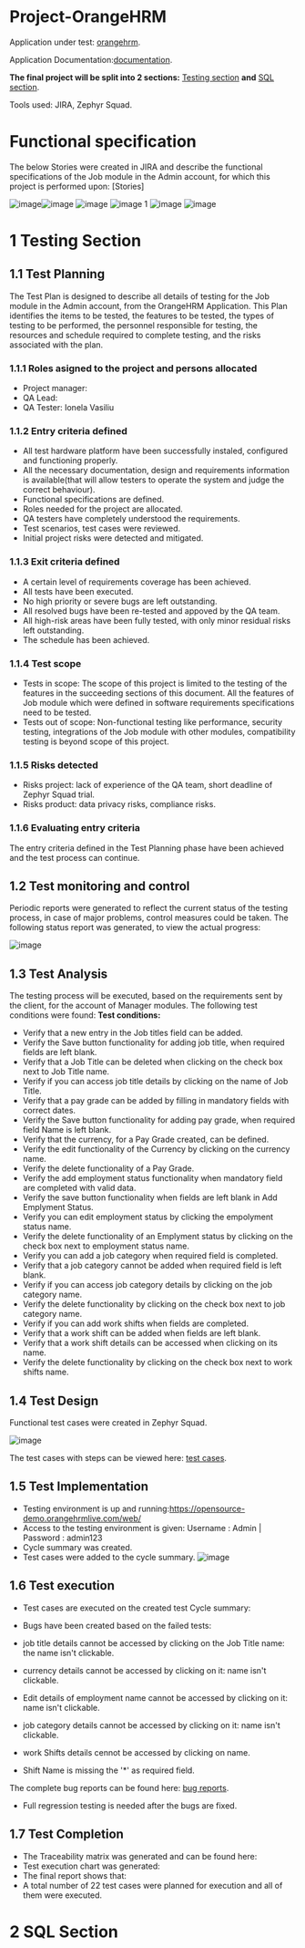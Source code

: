 # Project-OrangeHRM
Application under test: [orangehrm](https://opensource-demo.orangehrmlive.com/web/).

 Application Documentation:[documentation](https://www.orangehrm.com/assets/Files/Complete-Administrative-User-Guide.pdf?url=/Files/Complete-Administrative-User-Guide.pdf).
 
**The final project will be split into 2 sections:** [Testing section](https://github.com/VasiliuIonela/Project-OrangeHRM/edit/main/README.md#1-testing-section) **and** [SQL section](https://github.com/VasiliuIonela/Project-OrangeHRM/edit/main/README.md#2-sql-section).

Tools used: JIRA, Zephyr Squad.

# Functional specification

The below Stories were created in JIRA and describe the functional specifications of the Job module in the Admin account, for which this project is performed upon: [Stories]

![image](https://github.com/VasiliuIonela/Project-OrangeHRM/blob/main/jobModule.jpeg)![image](https://github.com/VasiliuIonela/Project-OrangeHRM/blob/main/job%20titles.jpeg)
![image](https://github.com/VasiliuIonela/Project-OrangeHRM/blob/main/pay%20grade.jpeg)
![image 1](https://github.com/VasiliuIonela/Project-OrangeHRM/blob/main/employment%20status.jpeg)
![image](https://github.com/VasiliuIonela/Project-OrangeHRM/blob/main/job%20categories.jpeg)
![image](https://github.com/VasiliuIonela/Project-OrangeHRM/blob/main/workShifts.jpeg)

# 1 Testing Section
## 1.1 Test Planning
The Test Plan is designed to describe all details of testing for the Job module in the Admin account, from the OrangeHRM Application. This Plan identifies the items to be tested, the features to be tested, the types of testing to be performed, the personnel responsible for testing, the resources and schedule required to complete testing, and the risks associated with the plan.
### 1.1.1 Roles asigned to the project and persons allocated
* Project manager:
* QA Lead:
* QA Tester: Ionela Vasiliu
### 1.1.2 Entry criteria defined
* All test hardware platform have been successfully instaled, configured and functioning properly.
* All the necessary documentation, design and requirements information is available(that will allow testers to operate the system and judge the correct behaviour).
* Functional specifications are defined.
* Roles needed for the project are allocated.
* QA testers have completely understood the requirements.
* Test scenarios, test cases were reviewed.
* Initial project risks were detected and mitigated.
### 1.1.3 Exit criteria defined
* A certain level of requirements coverage has been achieved.
* All tests have been executed.
* No high priority or severe bugs are left outstanding.
* All resolved bugs have been re-tested and appoved by the QA team.
* All high-risk areas have been fully tested, with only minor residual risks left outstanding.
* The schedule has been achieved.
### 1.1.4 Test scope
* Tests in scope: The scope of this project is limited to the testing of the features in the succeeding sections of this document. All the features of Job module which were defined in software requirements specifications need to be tested.
* Tests out of scope: Non-functional testing like performance, security testing, integrations of the Job module with other modules, compatibility testing is beyond scope of this project.
### 1.1.5 Risks detected
* Risks project: lack of experience of the QA team, short deadline of Zephyr Squad trial.
* Risks product: data privacy risks, compliance risks.
### 1.1.6 Evaluating entry criteria
The entry criteria defined in the Test Planning phase have been achieved and the test process can continue.
## 1.2 Test monitoring and control
Periodic reports were generated to reflect the current status of the testing process, in case of major problems, control measures could be taken.
The following status report was generated, to view the actual progress:

![image](https://github.com/VasiliuIonela/Project-OrangeHRM/blob/main/daily%20test%20report.jpeg)

## 1.3 Test Analysis
The testing process will be executed, based on the requirements sent by the client, for the account of Manager modules. The following test conditions were found:
**Test conditions:**
* Verify  that a new  entry in the Job titles field can be added.
* Verify the Save button functionality for adding job title, when required fields are left blank.
* Verify that a Job Title can be deleted when clicking on the check box next to Job Title name.
* Verify if you can access job title details by clicking on the name of Job Title.
* Verify that a pay grade can be added by filling in mandatory fields with correct dates.
* Verify the Save button  functionality for adding pay grade, when required field Name is left blank.
* Verify that the currency, for a Pay Grade created, can be defined.
* Verify the edit functionality of the Currency by clicking on the currency name.
* Verify the delete functionality of a  Pay Grade.
* Verify the add employment status functionality when mandatory field are completed with valid data.
* Verify the save button functionality when fields are left blank in Add Emplyment Status.
* Verify you can edit employment status by clicking the empolyment status name.
* Verify the delete functionality of an Emplyment status by clicking on the check box next to employment status name.
* Verify you can add a job category when required field is completed.
*   Verify that a job category cannot be added when required field is left blank.  
*  Verify if you can access job category details by clicking on the job category name.
*  Verify the delete functionality by clicking on the check box next to job category name.
*  Verify if you can add work shifts when fields are completed.
*  Verify that a work shift can be added when fields are left blank.
* Verify that a work shift details can be accessed when clicking on its name.
*  Verify the delete functionality by clicking on the check box next to work shifts name.
## 1.4 Test Design
Functional test cases were created in Zephyr Squad. 

![image](https://github.com/VasiliuIonela/Project-OrangeHRM/blob/main/test%20cases.jpeg)

The test cases with steps can be viewed here: [test cases](https://github.com/VasiliuIonela/Project-OrangeHRM/blob/main/ZFJ-issue-export-04-27-2023-242ac113-0001%20(2).xlsx).

## 1.5 Test Implementation
* Testing environment is up and running:https://opensource-demo.orangehrmlive.com/web/
* Access to the testing environment is given: Username : Admin | Password : admin123
* Cycle summary was created.
* Test cases were added to the cycle summary.
![image](https://github.com/VasiliuIonela/Project-OrangeHRM/blob/main/cycle%20summary.jpeg)

## 1.6 Test execution
* Test cases are executed on the created test Cycle summary:


* Bugs have been created based on the failed tests:


* job title details cannot be accessed by clicking on the Job Title name: the name isn't clickable.
* currency details cannot be accessed by clicking on it: name isn't clickable.
* Edit details of employment name cannot be accessed by clicking on it: name isn't clickable.
* job category details cannot be accessed by clicking on it: name isn't clickable.
* work Shifts details cennot be accessed by clicking on name.
* Shift Name is missing the '*'  as required field.

The complete bug reports can be found here: [bug reports](https://github.com/VasiliuIonela/Project-OrangeHRM/blob/main/bugs-hrm.pdf).

* Full regression testing is needed after the bugs are fixed.
## 1.7 Test Completion
* The Traceability matrix was generated and can be found here:
* Test execution chart was generated:
* The final report shows that: 
* A total number of 22 test cases were planned for execution and all of them were executed.


# 2 SQL Section

